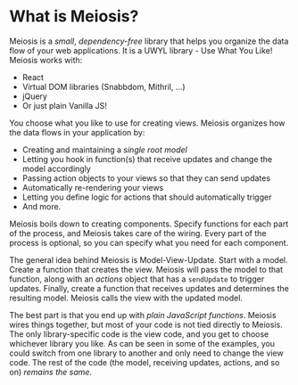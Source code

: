 # What is Meiosis?

Meiosis is a *small*, *dependency-free* library that helps you organize the data flow of your web applications. It is a UWYL library - Use What You Like! Meiosis works with:

- React
- Virtual DOM libraries (Snabbdom, Mithril, ...)
- jQuery
- Or just plain Vanilla JS!

You choose what you like to use for creating views. Meiosis organizes how the data flows in your application by:

- Creating and maintaining a *single root model*
- Letting you hook in function(s) that receive updates and change the model accordingly
- Passing action objects to your views so that they can send updates
- Automatically re-rendering your views
- Letting you define logic for actions that should automatically trigger
- And more.

Meiosis boils down to creating components. Specify functions for each part of the process, and Meiosis takes care of the wiring. Every part of the process is optional, so you can specify what you need for each component.

The general idea behind Meiosis is Model-View-Update. Start with a model. Create a function that creates the view. Meiosis will pass the model to that function, along with an *actions* object that has a `sendUpdate` to trigger updates. Finally, create a function that receives updates and determines the resulting model. Meiosis calls the view with the updated model.

The best part is that you end up with *plain JavaScript functions*. Meiosis wires things together, but most of your code is not tied directly to Meiosis. The only library-specific code is the view code, and you get to choose whichever library you like. As can be seen in some of the examples, you could switch from one library to another and only need to change the view code. The rest of the code (the model, receiving updates, actions, and so on) *remains the same*.
